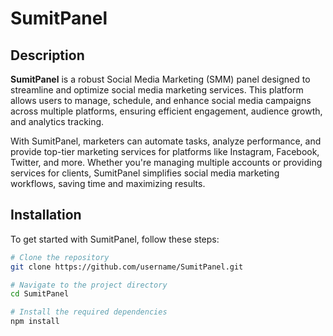 # SumitPanel

## Description
**SumitPanel** is a robust Social Media Marketing (SMM) panel designed to streamline and optimize social media marketing services. This platform allows users to manage, schedule, and enhance social media campaigns across multiple platforms, ensuring efficient engagement, audience growth, and analytics tracking.

With SumitPanel, marketers can automate tasks, analyze performance, and provide top-tier marketing services for platforms like Instagram, Facebook, Twitter, and more. Whether you're managing multiple accounts or providing services for clients, SumitPanel simplifies social media marketing workflows, saving time and maximizing results.

## Installation
To get started with SumitPanel, follow these steps:

```bash
# Clone the repository
git clone https://github.com/username/SumitPanel.git

# Navigate to the project directory
cd SumitPanel

# Install the required dependencies
npm install

